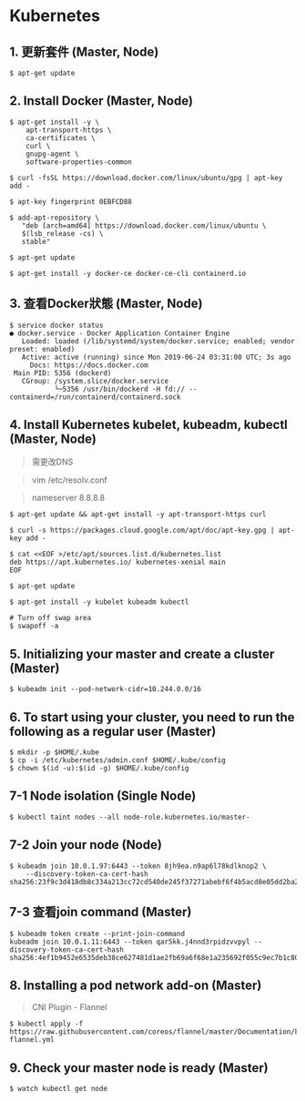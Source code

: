 # Kubernetes
## 1. 更新套件 (Master, Node)
```
$ apt-get update
```
## 2. Install Docker (Master, Node)
```
$ apt-get install -y \
    apt-transport-https \
    ca-certificates \
    curl \
    gnupg-agent \
    software-properties-common

$ curl -fsSL https://download.docker.com/linux/ubuntu/gpg | apt-key add -

$ apt-key fingerprint 0EBFCD88

$ add-apt-repository \
   "deb [arch=amd64] https://download.docker.com/linux/ubuntu \
   $(lsb_release -cs) \
   stable"

$ apt-get update

$ apt-get install -y docker-ce docker-ce-cli containerd.io
```
## 3. 查看Docker狀態 (Master, Node)
```
$ service docker status
● docker.service - Docker Application Container Engine
   Loaded: loaded (/lib/systemd/system/docker.service; enabled; vendor preset: enabled)
   Active: active (running) since Mon 2019-06-24 03:31:00 UTC; 3s ago
     Docs: https://docs.docker.com
 Main PID: 5356 (dockerd)
   CGroup: /system.slice/docker.service
           └─5356 /usr/bin/dockerd -H fd:// --containerd=/run/containerd/containerd.sock
```

## 4. Install Kubernetes kubelet, kubeadm, kubectl (Master, Node)
> 需更改DNS

> vim /etc/resolv.conf

> nameserver 8.8.8.8

```
$ apt-get update && apt-get install -y apt-transport-https curl

$ curl -s https://packages.cloud.google.com/apt/doc/apt-key.gpg | apt-key add -

$ cat <<EOF >/etc/apt/sources.list.d/kubernetes.list
deb https://apt.kubernetes.io/ kubernetes-xenial main
EOF

$ apt-get update

$ apt-get install -y kubelet kubeadm kubectl

# Turn off swap area
$ swapoff -a
```

## 5. Initializing your master and create a cluster (Master)
```
$ kubeadm init --pod-network-cidr=10.244.0.0/16
```

## 6. To start using your cluster, you need to run the following as a regular user (Master)
```
$ mkdir -p $HOME/.kube
$ cp -i /etc/kubernetes/admin.conf $HOME/.kube/config
$ chown $(id -u):$(id -g) $HOME/.kube/config
```

## 7-1 Node isolation (Single Node)
```
$ kubectl taint nodes --all node-role.kubernetes.io/master-
```

## 7-2 Join your node (Node)
```
$ kubeadm join 10.0.1.97:6443 --token 8jh9ea.n9ap6l78kdlknop2 \
    --discovery-token-ca-cert-hash sha256:23f9c3d418db8c334a213cc72cd540de245f37271abebf6f4b5acd8e05dd2ba2 
```

## 7-3 查看join command (Master)
```
$ kubeadm token create --print-join-command
kubeadm join 10.0.1.11:6443 --token qar5kk.j4nnd3rpidzvvpyl --discovery-token-ca-cert-hash sha256:4ef1b9452e6535deb38ce627481d1ae2fb69a6f68e1a235692f055c9ec7b1c80
```

## 8. Installing a pod network add-on (Master)
> CNI Plugin - Flannel
```
$ kubectl apply -f https://raw.githubusercontent.com/coreos/flannel/master/Documentation/kube-flannel.yml
```

## 9. Check your master node is ready (Master)
```
$ watch kubectl get node
```